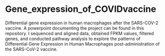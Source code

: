 # Gene_expression_of_COVIDvaccine
Differential gene expression in human macrophages after the SARS-COV-2 vaccine. A powerpoint documenting the project can be found in this repository. I sequenced and aligned data, obtained FPKM values, filtered genes, and conducted pathway analysis to explore the patterns of Differential Gene Expression in Human Macrophages post-administration of the SARS-CoV-2 vaccine.
